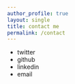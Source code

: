 ```yaml
---
author_profile: true
layout: single
title: contact me
permalink: /contact
---
```

- twitter
- github
- linkedin
- email
